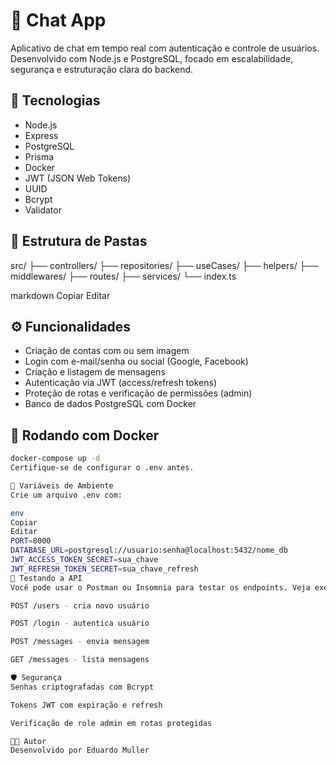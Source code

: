 # 💬 Chat App

Aplicativo de chat em tempo real com autenticação e controle de usuários. Desenvolvido com Node.js e PostgreSQL, focado em escalabilidade, segurança e estruturação clara do backend.

## 🚀 Tecnologias

- Node.js
- Express
- PostgreSQL
- Prisma
- Docker
- JWT (JSON Web Tokens)
- UUID
- Bcrypt
- Validator

## 📁 Estrutura de Pastas

src/
├── controllers/
├── repositories/
├── useCases/
├── helpers/
├── middlewares/
├── routes/
├── services/
└── index.ts

markdown
Copiar
Editar

## ⚙️ Funcionalidades

- Criação de contas com ou sem imagem
- Login com e-mail/senha ou social (Google, Facebook)
- Criação e listagem de mensagens
- Autenticação via JWT (access/refresh tokens)
- Proteção de rotas e verificação de permissões (admin)
- Banco de dados PostgreSQL com Docker

## 🐳 Rodando com Docker

```bash
docker-compose up -d
Certifique-se de configurar o .env antes.

📄 Variáveis de Ambiente
Crie um arquivo .env com:

env
Copiar
Editar
PORT=8000
DATABASE_URL=postgresql://usuario:senha@localhost:5432/nome_db
JWT_ACCESS_TOKEN_SECRET=sua_chave
JWT_REFRESH_TOKEN_SECRET=sua_chave_refresh
🧪 Testando a API
Você pode usar o Postman ou Insomnia para testar os endpoints. Veja exemplos em:

POST /users - cria novo usuário

POST /login - autentica usuário

POST /messages - envia mensagem

GET /messages - lista mensagens

🛡️ Segurança
Senhas criptografadas com Bcrypt

Tokens JWT com expiração e refresh

Verificação de role admin em rotas protegidas

👨‍💻 Autor
Desenvolvido por Eduardo Muller

